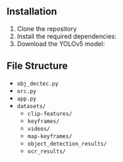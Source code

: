 ## Installation

1. Clone the repository
2. Install the required dependencies:
3. Download the YOLOv5 model:

## File Structure

- `obj_dectec.py`
- `orc.py`
- `app.py`
- `datasets/`
  - `clip-features/`
  - `keyframes/`
  - `videos/`
  - `map-keyframes/`
  - `object_detection_results/`
  - `ocr_results/`
